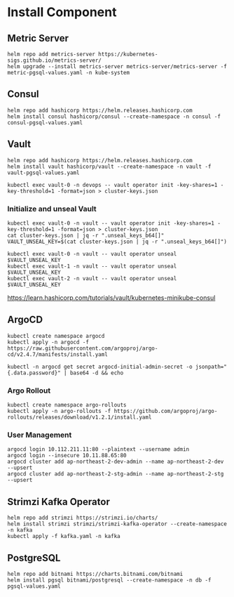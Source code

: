 
# Install Component

## Metric Server

```shell
helm repo add metrics-server https://kubernetes-sigs.github.io/metrics-server/
helm upgrade --install metrics-server metrics-server/metrics-server -f metric-pgsql-values.yaml -n kube-system
```

## Consul

```shell
helm repo add hashicorp https://helm.releases.hashicorp.com
helm install consul hashicorp/consul --create-namespace -n consul -f consul-pgsql-values.yaml
```


## Vault

```shell
helm repo add hashicorp https://helm.releases.hashicorp.com
helm install vault hashicorp/vault --create-namespace -n vault -f vault-pgsql-values.yaml

kubectl exec vault-0 -n devops -- vault operator init -key-shares=1 -key-threshold=1 -format=json > cluster-keys.json
```

### Initialize and unseal Vault 

```shell
kubectl exec vault-0 -n vault -- vault operator init -key-shares=1 -key-threshold=1 -format=json > cluster-keys.json
cat cluster-keys.json | jq -r ".unseal_keys_b64[]"
VAULT_UNSEAL_KEY=$(cat cluster-keys.json | jq -r ".unseal_keys_b64[]")

kubectl exec vault-0 -n vault -- vault operator unseal $VAULT_UNSEAL_KEY
kubectl exec vault-1 -n vault -- vault operator unseal $VAULT_UNSEAL_KEY
kubectl exec vault-2 -n vault -- vault operator unseal $VAULT_UNSEAL_KEY
````

https://learn.hashicorp.com/tutorials/vault/kubernetes-minikube-consul

## ArgoCD

```shell
kubectl create namespace argocd
kubectl apply -n argocd -f https://raw.githubusercontent.com/argoproj/argo-cd/v2.4.7/manifests/install.yaml

kubectl -n argocd get secret argocd-initial-admin-secret -o jsonpath="{.data.password}" | base64 -d && echo
```

### Argo Rollout

```shell
kubectl create namespace argo-rollouts
kubectl apply -n argo-rollouts -f https://github.com/argoproj/argo-rollouts/releases/download/v1.2.1/install.yaml
```

### User Management

```shell
argocd login 10.112.211.11:80 --plaintext --username admin
argocd login --insecure 10.11.88.65:80
argocd cluster add ap-northeast-2-dev-admin --name ap-northeast-2-dev --upsert
argocd cluster add ap-northeast-2-stg-admin --name ap-northeast-2-stg --upsert
```

## Strimzi Kafka Operator

```shell
helm repo add strimzi https://strimzi.io/charts/
helm install strimzi strimzi/strimzi-kafka-operator --create-namespace -n kafka
kubectl apply -f kafka.yaml -n kafka
```

## PostgreSQL

```shell
helm repo add bitnami https://charts.bitnami.com/bitnami
helm install pgsql bitnami/postgresql --create-namespace -n db -f pgsql-values.yaml
```